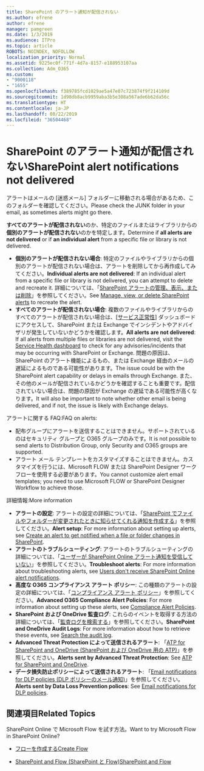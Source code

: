 ```yaml
---
title: SharePoint のアラート通知が配信されない
ms.author: efrene
author: efrene
manager: pamgreen
ms.date: 1/3/2019
ms.audience: ITPro
ms.topic: article
ROBOTS: NOINDEX, NOFOLLOW
localization_priority: Normal
ms.assetid: 9225ec0f-771f-4d7a-8157-e188953107aa
ms.collection: Adm_O365
ms.custom:
- "9000118"
- "1655"
ms.openlocfilehash: f389785fcd1029ae5a47e07c723874f9f214109d
ms.sourcegitcommit: 1d98db8acb9959aba3b5e308a567ade6b62da56c
ms.translationtype: HT
ms.contentlocale: ja-JP
ms.lasthandoff: 08/22/2019
ms.locfileid: "36504468"
---
```

# <a name="sharepoint-alert-notifications-not-delivered"></a><span data-ttu-id="ffd40-102">SharePoint のアラート通知が配信されない</span><span class="sxs-lookup"><span data-stu-id="ffd40-102">SharePoint alert notifications not delivered</span></span>

<span data-ttu-id="ffd40-103">アラートはメールの [迷惑メール] フォルダーに移動される場合があるため、このフォルダーを確認してください。</span><span class="sxs-lookup"><span data-stu-id="ffd40-103">Please check the JUNK folder in your email, as sometimes alerts might go there.</span></span>

<span data-ttu-id="ffd40-104">**すべてのアラートが配信されない**のか、特定のファイルまたはライブラリからの**個別のアラートが配信されない**のかを特定します。</span><span class="sxs-lookup"><span data-stu-id="ffd40-104">Determine if **all alerts are not delivered** or if **an individual alert** from a specific file or library is not delivered.</span></span>

- <span data-ttu-id="ffd40-105">**個別のアラートが配信されない場合**: 特定のファイルやライブラリからの個別のアラートが配信されない場合は、アラートを削除してから再作成してみてください。</span><span class="sxs-lookup"><span data-stu-id="ffd40-105">**Individual alerts are not delivered**: If an individual alert from a specific file or library is not delivered, you can attempt to delete and recreate it.</span></span> <span data-ttu-id="ffd40-106">詳細については、「[SharePoint アラートの管理、表示、または削除](https://support.office.com/article/manage-view-or-delete-sharepoint-alerts-99dfb19c-9a90-4a8c-aba1-aa8c8afb0de2?ui=en-US&rs=en-US&ad=US#ID0EAADAAA=Online)」を参照してください。</span><span class="sxs-lookup"><span data-stu-id="ffd40-106">See [Manage, view, or delete SharePoint alerts](https://support.office.com/article/manage-view-or-delete-sharepoint-alerts-99dfb19c-9a90-4a8c-aba1-aa8c8afb0de2?ui=en-US&rs=en-US&ad=US#ID0EAADAAA=Online) to recreate the alert.</span></span>
- <span data-ttu-id="ffd40-107">**すべてのアラートが配信されない場合**: 複数のファイルやライブラリからのすべてのアラートが配信されない場合は、[[サービス正常性](https://admin.microsoft.com/AdminPortal/Home#/servicehealth)] ダッシュボードにアクセスして、SharePoint または Exchange でインシデントやアドバイザリが発生していないかどうかを確認します。</span><span class="sxs-lookup"><span data-stu-id="ffd40-107">**All alerts are not delivered**: If all alerts from multiple files or libraries are not delivered, visit the [Service Health dashboard](https://admin.microsoft.com/AdminPortal/Home#/servicehealth) to check for any advisories/incidents that may be occurring with SharePoint or Exchange.</span></span> <span data-ttu-id="ffd40-108">問題の原因は、SharePoint のアラート機能によるもの、または Exchange 経由のメールの遅延によるものである可能性があります。</span><span class="sxs-lookup"><span data-stu-id="ffd40-108">The issue could be with the SharePoint alert capability or delays in emails through Exchange.</span></span> <span data-ttu-id="ffd40-109">また、その他のメールが配信されているかどうかを確認することも重要です。配信されていない場合は、問題の原因が Exchange の遅延である可能性が高くなります。</span><span class="sxs-lookup"><span data-stu-id="ffd40-109">It will also be important to note whether other email is being delivered, and if not, the issue is likely with Exchange delays.</span></span>

<span data-ttu-id="ffd40-110">アラートに関する FAQ:</span><span class="sxs-lookup"><span data-stu-id="ffd40-110">FAQ on alerts:</span></span>

- <span data-ttu-id="ffd40-111">配布グループにアラートを送信することはできません。サポートされているのはセキュリティ グループと O365 グループのみです。</span><span class="sxs-lookup"><span data-stu-id="ffd40-111">It is not possible to send alerts to Distribution Group, only Security and O365 groups are supported.</span></span>
- <span data-ttu-id="ffd40-112">アラート メール テンプレートをカスタマイズすることはできません。カスタマイズを行うには、Microsoft FLOW または SharePoint Designer ワークフローを使用する必要があります。</span><span class="sxs-lookup"><span data-stu-id="ffd40-112">You cannot customize alert email templates; you need to use Microsoft FLOW or SharePoint Designer Workflow to achieve those.</span></span>

<span data-ttu-id="ffd40-113">詳細情報:</span><span class="sxs-lookup"><span data-stu-id="ffd40-113">More information</span></span>

- <span data-ttu-id="ffd40-114">**アラートの設定**: アラートの設定の詳細については、「[SharePoint でファイルやフォルダーが変更されたときに知らせてくれる通知を作成する](https://support.office.com/article/create-an-alert-to-get-notified-when-a-file-or-folder-changes-in-sharepoint-e5a79e7b-a146-46da-a9ef-d65409ba8918)」を参照してください。</span><span class="sxs-lookup"><span data-stu-id="ffd40-114">**Alert setup**: For more information about setting up alerts, see [Create an alert to get notified when a file or folder changes in SharePoint](https://support.office.com/article/create-an-alert-to-get-notified-when-a-file-or-folder-changes-in-sharepoint-e5a79e7b-a146-46da-a9ef-d65409ba8918).</span></span>
- <span data-ttu-id="ffd40-115">**アラートのトラブルシューティング**: アラートのトラブルシューティングの詳細については、「[ユーザーが SharePoint Online アラート通知を受信していない](https://docs.microsoft.com/sharepoint/support/sites/no-alert-notifications)」を参照してください。</span><span class="sxs-lookup"><span data-stu-id="ffd40-115">**Troubleshoot alerts**: For more information about troubleshooting alerts, see [Users don't receive SharePoint Online alert notifications](https://docs.microsoft.com/sharepoint/support/sites/no-alert-notifications).</span></span>
- <span data-ttu-id="ffd40-116">**高度な O365 コンプライアンス アラート ポリシー**: この種類のアラートの設定の詳細については、「[コンプライアンス アラート ポリシー](https://docs.microsoft.com/office365/securitycompliance/alert-policies)」を参照してください。</span><span class="sxs-lookup"><span data-stu-id="ffd40-116">**Advanced O365 Compliance Alert Policies**: For more information about setting up these alerts, see [Compliance Alert Policies](https://docs.microsoft.com/office365/securitycompliance/alert-policies).</span></span>
- <span data-ttu-id="ffd40-117">**SharePoint および OneDrive 監査ログ**: これらのイベントを取得する方法の詳細については、「[監査ログを検索する](https://docs.microsoft.com/office365/securitycompliance/search-the-audit-log-in-security-and-compliance#search-the-audit-log)」を参照してください。</span><span class="sxs-lookup"><span data-stu-id="ffd40-117">**SharePoint and OneDrive Audit Logs**: For more information about how to retrieve these events, see [Search the audit log](https://docs.microsoft.com/office365/securitycompliance/search-the-audit-log-in-security-and-compliance#search-the-audit-log).</span></span>
- <span data-ttu-id="ffd40-118">**Advanced Threat Protection によって送信されるアラート**: 「[ATP for SharePoint and OneDrive (SharePoint および OneDrive 用の ATP)](https://docs.microsoft.com/office365/securitycompliance/atp-for-spo-odb-and-teams)」を参照してください。</span><span class="sxs-lookup"><span data-stu-id="ffd40-118">**Alerts sent by Advanced Threat Protection**: See [ATP for SharePoint and OneDrive](https://docs.microsoft.com/office365/securitycompliance/atp-for-spo-odb-and-teams).</span></span>
- <span data-ttu-id="ffd40-119">**データ損失防止ポリシーによって送信されるアラート**: 「[Email notifications for DLP policies (DLP ポリシーのメール通知)](https://docs.microsoft.com/office365/securitycompliance/use-notifications-and-policy-tips)」を参照してください。</span><span class="sxs-lookup"><span data-stu-id="ffd40-119">**Alerts sent by Data Loss Prevention polices**: See [Email notifications for DLP policies](https://docs.microsoft.com/office365/securitycompliance/use-notifications-and-policy-tips).</span></span>

## <a name="related-topics"></a><span data-ttu-id="ffd40-120">関連項目</span><span class="sxs-lookup"><span data-stu-id="ffd40-120">Related Topics</span></span>

<span data-ttu-id="ffd40-121">SharePoint Online で Microsoft Flow を試す方法。</span><span class="sxs-lookup"><span data-stu-id="ffd40-121">Want to try Microsoft Flow in SharePoint Online?</span></span>

- [<span data-ttu-id="ffd40-122">フローを作成する</span><span class="sxs-lookup"><span data-stu-id="ffd40-122">Create Flow</span></span>](https://support.office.com/article/create-a-flow-for-a-list-or-library-in-sharepoint-online-or-onedrive-for-business-a9c3e03b-0654-46af-a254-20252e580d01)

- [<span data-ttu-id="ffd40-123">SharePoint and Flow (SharePoint と Flow)</span><span class="sxs-lookup"><span data-stu-id="ffd40-123">SharePoint and Flow</span></span>](https://flow.microsoft.com/en-us/blog/sharepoint-and-flow/)
